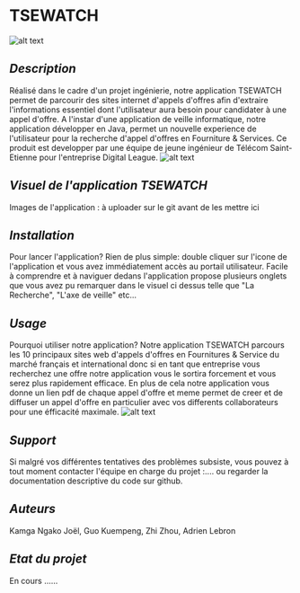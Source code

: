 # TSEWATCH
![alt text](http://www.geipi-polytech.org/sites/default/files/styles/logos_page/public/logos/logo_Telecom_StEtienne_web.jpg?itok=JAV2x8lshttp://url/to/img.png)

## *Description*
Réalisé dans le cadre d'un projet ingénierie, notre application TSEWATCH permet de parcourir des sites internet d'appels d'offres afin
d'extraire l'informations essentiel dont l'utilisateur aura besoin pour candidater à une appel d'offre.
A l'instar d'une application de veille informatique, notre application développer en Java, permet un nouvelle experience de l'utilisateur 
pour la recherche d'appel d'offres en Fourniture & Services.
Ce produit est developper par une équipe de jeune ingénieur de Télécom Saint-Etienne pour l'entreprise Digital League.
![alt text](https://milleetunregards.com/app/uploads/2018/08/digital_league_logo_bckg_blanc_1900.png)

## *Visuel de l'application TSEWATCH*
Images de l'application :
à uploader sur le git avant de les mettre ici

## *Installation*
Pour lancer l'application? Rien de plus simple: double cliquer sur l'icone de l'application et vous avez immédiatement 
accès au portail utilisateur. Facile à comprendre et à naviguer dedans l'application propose plusieurs onglets que vous avez pu remarquer 
dans le visuel ci dessus telle que "La Recherche", "L'axe de veille" etc...

## *Usage*
Pourquoi utiliser notre application?
Notre application TSEWATCH parcours les 10 principaux sites web d'appels d'offres en Fournitures & Service du marché français et international
donc si en tant que entreprise vous recherchez une offre notre application vous le sortira forcement et vous serez plus rapidement efficace.
En plus de cela notre application vous donne un lien pdf de chaque appel d'offre et meme permet de creer et de diffuser un appel d'offre
en particulier avec vos differents collaborateurs pour une éfficacité maximale.
![alt text](https://www.penser-et-agir.fr/wp-content/uploads/2018/04/efficacit%C3%A9-et-efficience.jpg)

## *Support*
Si malgré vos différentes tentatives des problèmes subsiste, vous pouvez à tout moment contacter l'équipe en charge du projet :....
ou regarder la documentation descriptive du code sur github.

## *Auteurs*
Kamga Ngako Joël, Guo Kuempeng, Zhi Zhou, Adrien Lebron 

## *Etat du projet*
En cours ......
